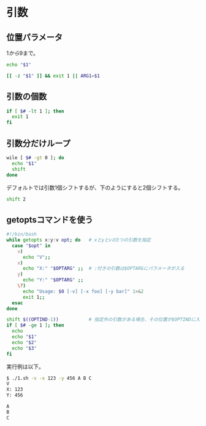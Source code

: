 ﻿# 引数

## 位置パラメータ
$1から$9まで。

```bash
echo "$1"
```

```bash
[[ -z "$1" ]] && exit 1 || ARG1=$1
```

## 引数の個数

```bash
if [ $# -lt 1 ]; then 
  exit 1
fi
```

## 引数分だけループ

```bash
wile [ $# -gt 0 ]; do
  echo "$1"
  shift
done
```

デフォルトでは引数1個シフトするが、下のようにすると2個シフトする。

```bash
shift 2
```

## getoptsコマンドを使う

```bash
#!/bin/bash
while getopts x:y:v opt; do   # xとyとvの3つの引数を指定
  case "$opt" in             
    v)
      echo "V";;
    x)
      echo "X:" "$OPTARG" ;;  # :付きの引数は$OPTARGにパラメータが入る
    y)
      echo "Y:" "$OPTARG" ;;
    \?)
      echo "Usage: $0 [-v] [-x foo] [-y bar]" 1>&2
      exit 1;;
  esac
done

shift $((OPTIND-1))           # 指定外の引数がある場合、その位置が$OPTINDに入る
if [ $# -ge 1 ]; then
  echo
  echo "$1"
  echo "$2"
  echo "$3"
fi
```

実行例は以下。

```bash
$ ./1.sh -v -x 123 -y 456 A B C
V
X: 123
Y: 456

A
B
C
```
